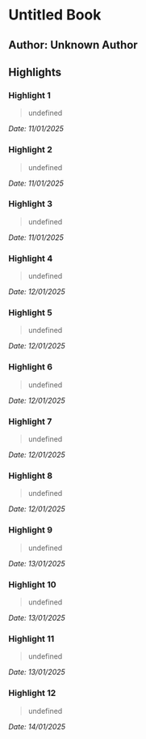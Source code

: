 # Untitled Book

## Author: Unknown Author

## Highlights

### Highlight 1
> undefined

*Date: 11/01/2025*

### Highlight 2
> undefined

*Date: 11/01/2025*

### Highlight 3
> undefined

*Date: 11/01/2025*

### Highlight 4
> undefined

*Date: 12/01/2025*

### Highlight 5
> undefined

*Date: 12/01/2025*

### Highlight 6
> undefined

*Date: 12/01/2025*

### Highlight 7
> undefined

*Date: 12/01/2025*

### Highlight 8
> undefined

*Date: 12/01/2025*

### Highlight 9
> undefined

*Date: 13/01/2025*

### Highlight 10
> undefined

*Date: 13/01/2025*

### Highlight 11
> undefined

*Date: 13/01/2025*

### Highlight 12
> undefined

*Date: 14/01/2025*
